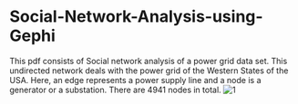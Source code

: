 # Social-Network-Analysis-using-Gephi
This pdf consists of Social network analysis of a power grid data set. This undirected network deals with the power grid of the Western States of the USA.
Here, an edge represents a power supply line and a node is a generator or a substation.
There are 4941 nodes in total.
![1](https://user-images.githubusercontent.com/93238067/163664906-280ed07e-126b-417c-871c-1c68684b1588.jpg)
